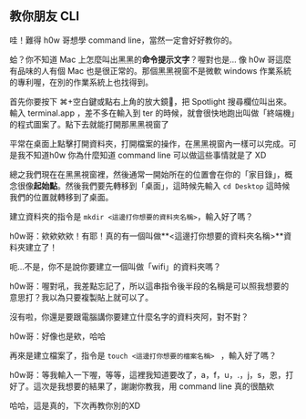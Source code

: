 ## 教你朋友 CLI

哇！難得 h0w 哥想學 command line，當然一定會好好教你的。

蛤？你不知道 Mac 上怎麼叫出黑黑的**命令提示文字**？喔對也是… 像 h0w 哥這麼有品味的人有個 Mac 也是很正常的。那個黑黑視窗不是微軟 windows 作業系統的專利喔，在別的作業系統上也找得到。

首先你要按下 ⌘+空白鍵或點右上角的放大鏡🔎，把 Spotlight 搜尋欄位叫出來。輸入 terminal.app ，差不多在輸入到 ter 的時候，就會很快地跑出叫做「終端機」的程式圖案了。點下去就能打開那黑黑視窗了

平常在桌面上點擊打開資料夾，打開檔案的操作，在黑黑視窗內一樣可以完成。可是我不知道h0w 你為什麼知道 command line 可以做這些事情就是了 XD

總之我們現在在黑黑視窗裡，然後通常一開始所在的位置會在你的「家目錄」，概念很像**起始點**。然後我們要先轉移到「桌面」，這時候先輸入 `cd Desktop` 這時候我們的位置就轉移到了桌面。

建立資料夾的指令是 `mkdir <這邊打你想要的資料夾名稱>`，輸入好了嗎？

h0w哥：欸欸欸欸！有耶！真的有一個叫做**<這邊打你想要的資料夾名稱>**資料夾建立了！

呃…不是，你不是說你要建立一個叫做「wifi」的資料夾嗎？

h0w哥：喔對吼，我差點忘記了，所以這串指令後半段的名稱是可以照我想要的意思打？我以為只要複製貼上就可以了。

沒有啦，你還是要跟電腦講你要建立什麼名字的資料夾阿，對不對？

h0w哥：好像也是欸，哈哈

再來是建立檔案了，指令是 `touch <這邊打你想要的檔案名稱> ` ，輸入好了嗎？

h0w哥：等我輸入一下喔，等等，這裡我知道要改了，a，f，u，.，j，s，恩，打好了。這次是我想要的結果了，謝謝你教我，用 command line 真的很酷欸

哈哈，這是真的，下次再教你別的XD

